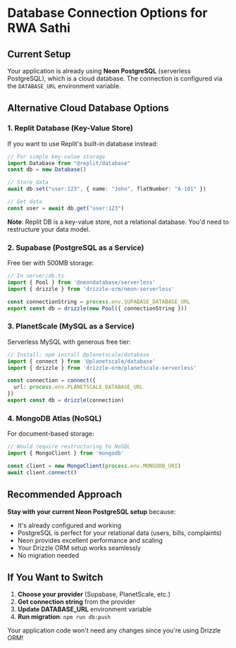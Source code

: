 # Database Connection Options for RWA Sathi

## Current Setup
Your application is already using **Neon PostgreSQL** (serverless PostgreSQL), which is a cloud database. The connection is configured via the `DATABASE_URL` environment variable.

## Alternative Cloud Database Options

### 1. Replit Database (Key-Value Store)
If you want to use Replit's built-in database instead:

```typescript
// For simple key-value storage
import Database from "@replit/database"
const db = new Database()

// Store data
await db.set("user:123", { name: "John", flatNumber: "A-101" })

// Get data
const user = await db.get("user:123")
```

**Note**: Replit DB is a key-value store, not a relational database. You'd need to restructure your data model.

### 2. Supabase (PostgreSQL as a Service)
Free tier with 500MB storage:

```typescript
// In server/db.ts
import { Pool } from '@neondatabase/serverless'
import { drizzle } from 'drizzle-orm/neon-serverless'

const connectionString = process.env.SUPABASE_DATABASE_URL
export const db = drizzle(new Pool({ connectionString }))
```

### 3. PlanetScale (MySQL as a Service)
Serverless MySQL with generous free tier:

```typescript
// Install: npm install @planetscale/database
import { connect } from '@planetscale/database'
import { drizzle } from 'drizzle-orm/planetscale-serverless'

const connection = connect({
  url: process.env.PLANETSCALE_DATABASE_URL
})
export const db = drizzle(connection)
```

### 4. MongoDB Atlas (NoSQL)
For document-based storage:

```typescript
// Would require restructuring to NoSQL
import { MongoClient } from 'mongodb'

const client = new MongoClient(process.env.MONGODB_URI)
await client.connect()
```

## Recommended Approach

**Stay with your current Neon PostgreSQL setup** because:
- It's already configured and working
- PostgreSQL is perfect for your relational data (users, bills, complaints)
- Neon provides excellent performance and scaling
- Your Drizzle ORM setup works seamlessly
- No migration needed

## If You Want to Switch

1. **Choose your provider** (Supabase, PlanetScale, etc.)
2. **Get connection string** from the provider
3. **Update DATABASE_URL** environment variable
4. **Run migration**: `npm run db:push`

Your application code won't need any changes since you're using Drizzle ORM!